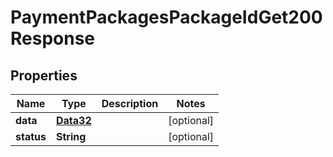 

# PaymentPackagesPackageIdGet200Response


## Properties

Name | Type | Description | Notes
------------ | ------------- | ------------- | -------------
**data** | [**Data32**](Data32.md) |  |  [optional]
**status** | **String** |  |  [optional]



